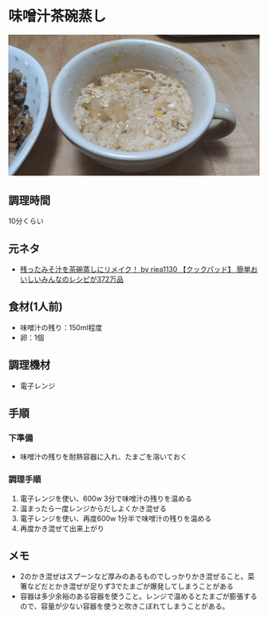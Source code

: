 # 味噌汁茶碗蒸し

![調理写真](味噌汁茶碗蒸し.jpg)

## 調理時間

10分くらい

## 元ネタ

* [残ったみそ汁を茶碗蒸しにリメイク！ by riea1130 【クックパッド】 簡単おいしいみんなのレシピが372万品](https://cookpad.com/recipe/4936185)

## 食材(1人前)

* 味噌汁の残り：150ml程度
* 卵：1個

## 調理機材

* 電子レンジ

## 手順

### 下準備

* 味噌汁の残りを耐熱容器に入れ、たまごを溶いておく

### 調理手順

1. 電子レンジを使い、600w 3分で味噌汁の残りを温める
2. 温まったら一度レンジからだしよくかき混ぜる
3. 電子レンジを使い、再度600w 1分半で味噌汁の残りを温める
4. 再度かき混ぜて出来上がり

## メモ

* 2のかき混ぜはスプーンなど厚みのあるものでしっかりかき混ぜること。菜箸などだとかき混ぜが足りず3でたまごが爆発してしまうことがある
* 容器は多少余裕のある容器を使うこと。レンジで温めるとたまごが膨張するので、容量が少ない容器を使うと吹きこぼれてしまうことがある。